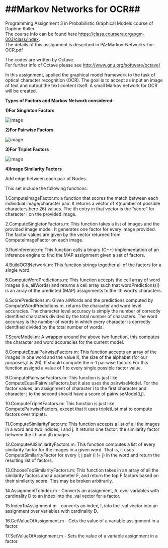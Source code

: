 ##Markov Networks for OCR##
==========
Programming Assignment 3 in Probabilistic Graphical Models course of Daphne Koller.  
The course info can be found here https://class.coursera.org/pgm-003/class/index.  
The details of this assignment is described in PA-Markov-Networks-for-OCR.pdf

The codes are written by Octave.  
For further info of Octave please see http://www.gnu.org/software/octave/

In this assignment, applied the graphical model framework to the task of optical character recognition (OCR).
The goal is to accept as input an image of text and output the text content itself.
A small Markov network for OCR will be created.

**Types of Factors and Markov Network considered:**

**1)For Singleton Factors**

![image](https://cloud.githubusercontent.com/assets/15040734/21570503/99977c90-ceec-11e6-80e0-7831db678d72.png)

**2)For Pairwise Factors**

![image](https://cloud.githubusercontent.com/assets/15040734/21570527/c35dd5ba-ceec-11e6-8eef-58453c71002c.png)

**3)For Triplet Factors**

![image](https://cloud.githubusercontent.com/assets/15040734/21570536/d1c16ed2-ceec-11e6-92b9-6ef71a2cacb5.png)

**4)Image Similarity Factors**

Add edge between each pair of Nodes. 

This set include the following functions:

1.ComputeImageFactor.m: a function that scores the match between
each individual image/character pair. It returns a vector of K(number of possible characters,here 26) values. The ith entry in that vector is the “score” for character i on the provided image.

2.ComputeSingletonFactors.m: This function takes a list of images and the provided image model. It generates one factor for every image provided.
The factor values are given by the vector returned from ComputeImageFactor on
each image. 

3.RunInference.m: This function calls a binary (C++) implementation of an inference engine to find the MAP assignment given a set of factors.

4.BuildOCRNetwork.m: This function strings together all of the factors for a single word.

5.ComputeWordPredictions.m: This function accepts the cell array of word images (i.e.,allWords) and returns a cell array such that wordPredictions{i} is an array of the predicted (MAP) assignments to the ith word’s characters.

6.ScorePredictions.m: Given allWords and the predictions computed by ComputeWordPredictions.m, returns the character and word level accuracies. 
The character level accuracy is simply the number of correctly identified characters divided by the total number of characters.
The word accuracy is the number of words in which every character is correctly identified divided by the total number of words.

7.ScoreModel.m: A wrapper around the above two function, this computes the character and word accuracies for the current model.

8.ComputeEqualPairwiseFactors.m: This function accepts an
array of the images in one word and the value K, the size of the alphabet (for our purposes,it is 26). It should compute the n-1 pairwise factors.For this function,assignd a value of 1 to every single possible factor value.

9.ComputePairwiseFactors.m: This function is just like ComputeEqualPairwiseFactors,but it also uses the pairwiseModel. For the factor values, an assignment of character i to the first character and character j to the second should have a score of pairwiseModel(i,j).

10.ComputeTripletFactors.m: This function is just like ComputePairwiseFactors, except that it uses tripletList.mat to compute factors over triplets.

11.ComputeSimilarityFactor.m: This function accepts a list of all the images in a word and two indices, i and j. It returns one factor: the similarity factor between the ith and jth images. 

12.ComputeAllSimilarityFactors.m: This function computes a list of every similarity factor for the images in a given word. That is, it uses ComputeSimilarityFactor for every i; j pair (i != j) in the word and return the resulting list of factors.

13.ChooseTopSimilarityFactors.m: This function takes in an array of all the similarity factors and a parameter F, and return the top F factors based on their similarity score. Ties may be broken arbitrarily.

14.AssignmentToIndex.m - Converts an assignment, A, over variables with cardinality D 
to an index into the .val vector for a factor.

15.IndexToAssignment.m - converts an index, I, into the .val vector into an assignment 
over variables with cardinality D.

16.GetValueOfAssignment.m - Gets the value of a variable assignment in a factor.

17.SetValueOfAssignment.m - Sets the value of a variable assignment in a factor.

